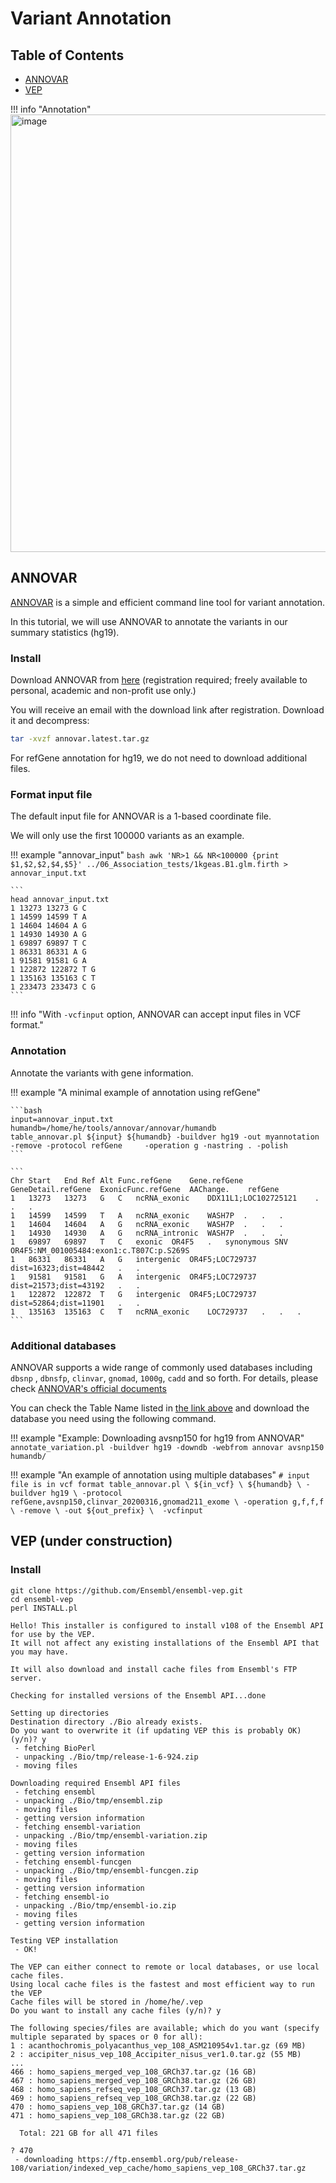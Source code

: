 # Variant Annotation
## Table of Contents
- [ANNOVAR](#annovar)
- [VEP](#vep)

!!! info "Annotation"
    <img width="700" alt="image" src="https://github.com/Cloufield/GWASTutorial/assets/40289485/980697e6-e2ae-40f6-821f-dca190e568d5">

## ANNOVAR

[ANNOVAR](https://annovar.openbioinformatics.org/en/latest/) is a simple and efficient command line tool for variant annotation. 

In this tutorial, we will use ANNOVAR to annotate the variants in our summary statistics (hg19).

### Install

Download ANNOVAR from [here](https://annovar.openbioinformatics.org/en/latest/user-guide/download/) (registration required; freely available to personal, academic and non-profit use only.)

You will receive an email with the download link after registration. Download it and decompress:

```bash
tar -xvzf annovar.latest.tar.gz
```

For refGene annotation for hg19, we do not need to download additional files.

### Format input file

The default input file for ANNOVAR is a 1-based coordinate file.

We will only use the first 100000 variants as an example.

!!! example "annovar_input"
    ```bash
    awk 'NR>1 && NR<100000 {print $1,$2,$2,$4,$5}' ../06_Association_tests/1kgeas.B1.glm.firth > annovar_input.txt
    ```
    
    ```
    head annovar_input.txt 
    1 13273 13273 G C
    1 14599 14599 T A
    1 14604 14604 A G
    1 14930 14930 A G
    1 69897 69897 T C
    1 86331 86331 A G
    1 91581 91581 G A
    1 122872 122872 T G
    1 135163 135163 C T
    1 233473 233473 C G
    ```

!!! info "With `-vcfinput` option, ANNOVAR can accept input files in VCF format."
    

### Annotation
Annotate the variants with gene information.

!!! example "A minimal example of annotation using refGene"
    
    ```bash
    input=annovar_input.txt
    humandb=/home/he/tools/annovar/annovar/humandb
    table_annovar.pl ${input} ${humandb} -buildver hg19 -out myannotation -remove -protocol refGene     -operation g -nastring . -polish
    ```
    
    ```
    Chr	Start	End	Ref	Alt	Func.refGene	Gene.refGene	GeneDetail.refGene	ExonicFunc.refGene	AAChange.    refGene
    1	13273	13273	G	C	ncRNA_exonic	DDX11L1;LOC102725121	.	.	.
    1	14599	14599	T	A	ncRNA_exonic	WASH7P	.	.	.
    1	14604	14604	A	G	ncRNA_exonic	WASH7P	.	.	.
    1	14930	14930	A	G	ncRNA_intronic	WASH7P	.	.	.
    1	69897	69897	T	C	exonic	OR4F5	.	synonymous SNV	OR4F5:NM_001005484:exon1:c.T807C:p.S269S
    1	86331	86331	A	G	intergenic	OR4F5;LOC729737	dist=16323;dist=48442	.	.
    1	91581	91581	G	A	intergenic	OR4F5;LOC729737	dist=21573;dist=43192	.	.
    1	122872	122872	T	G	intergenic	OR4F5;LOC729737	dist=52864;dist=11901	.	.
    1	135163	135163	C	T	ncRNA_exonic	LOC729737	.	.	.
    ```

### Additional databases

ANNOVAR supports a wide range of commonly used databases including `dbsnp` , `dbnsfp`, `clinvar`, `gnomad`, `1000g`, `cadd` and so forth. For details, please check [ANNOVAR's official documents](https://annovar.openbioinformatics.org/en/latest/user-guide/download/)

You can check the Table Name listed in [the link above](https://annovar.openbioinformatics.org/en/latest/user-guide/download/)  and download the database you need using the following command.

!!! example "Example: Downloading avsnp150 for hg19 from ANNOVAR"
    ```
    annotate_variation.pl -buildver hg19 -downdb -webfrom annovar avsnp150 humandb/
    ```

!!! example "An example of annotation using multiple databases"
    ```
    # input file is in vcf format
    table_annovar.pl \
      ${in_vcf} \
      ${humandb} \
      -buildver hg19 \
      -protocol refGene,avsnp150,clinvar_20200316,gnomad211_exome \
      -operation g,f,f,f \
      -remove \
      -out ${out_prefix} \ 
      -vcfinput
    ```

## VEP (under construction)

### Install

```
git clone https://github.com/Ensembl/ensembl-vep.git
cd ensembl-vep
perl INSTALL.pl
```


```
Hello! This installer is configured to install v108 of the Ensembl API for use by the VEP.
It will not affect any existing installations of the Ensembl API that you may have.

It will also download and install cache files from Ensembl's FTP server.

Checking for installed versions of the Ensembl API...done

Setting up directories
Destination directory ./Bio already exists.
Do you want to overwrite it (if updating VEP this is probably OK) (y/n)? y
 - fetching BioPerl
 - unpacking ./Bio/tmp/release-1-6-924.zip
 - moving files

Downloading required Ensembl API files
 - fetching ensembl
 - unpacking ./Bio/tmp/ensembl.zip
 - moving files
 - getting version information
 - fetching ensembl-variation
 - unpacking ./Bio/tmp/ensembl-variation.zip
 - moving files
 - getting version information
 - fetching ensembl-funcgen
 - unpacking ./Bio/tmp/ensembl-funcgen.zip
 - moving files
 - getting version information
 - fetching ensembl-io
 - unpacking ./Bio/tmp/ensembl-io.zip
 - moving files
 - getting version information

Testing VEP installation
 - OK!

The VEP can either connect to remote or local databases, or use local cache files.
Using local cache files is the fastest and most efficient way to run the VEP
Cache files will be stored in /home/he/.vep
Do you want to install any cache files (y/n)? y

The following species/files are available; which do you want (specify multiple separated by spaces or 0 for all): 
1 : acanthochromis_polyacanthus_vep_108_ASM210954v1.tar.gz (69 MB)
2 : accipiter_nisus_vep_108_Accipiter_nisus_ver1.0.tar.gz (55 MB)
...
466 : homo_sapiens_merged_vep_108_GRCh37.tar.gz (16 GB)
467 : homo_sapiens_merged_vep_108_GRCh38.tar.gz (26 GB)
468 : homo_sapiens_refseq_vep_108_GRCh37.tar.gz (13 GB)
469 : homo_sapiens_refseq_vep_108_GRCh38.tar.gz (22 GB)
470 : homo_sapiens_vep_108_GRCh37.tar.gz (14 GB)
471 : homo_sapiens_vep_108_GRCh38.tar.gz (22 GB)

  Total: 221 GB for all 471 files

? 470
 - downloading https://ftp.ensembl.org/pub/release-108/variation/indexed_vep_cache/homo_sapiens_vep_108_GRCh37.tar.gz
```

